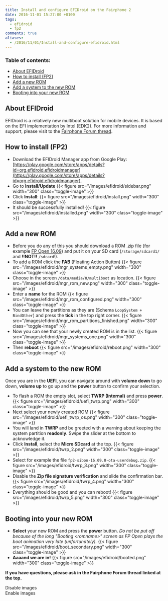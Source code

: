 ```yaml
---
title: Install and configure EFIDroid on the Fairphone 2
date: 2016-11-01 15:27:00 +0100
tags:
  - efidroid
  - fp2
comments: true
aliases:
  - /2016/11/01/Install-and-configure-efidroid.html
---
```

<link rel="stylesheet" href="/css/2016-11-01-Install-and-configure-efidroid.css" />

### Table of contents:
* [About EFIDroid](#about-efidroid)
* [How to install (FP2)](#how-to-install-fp2)
* [Add a new ROM](#add-a-new-rom)
* [Add a system to the new ROM](#add-a-system-to-the-new-rom)
* [Booting into your new ROM](#booting-into-your-new-rom)

## About EFIDroid
EFIDroid is a relatively new multiboot solution for mobile devices. It is based on the EFI implementation by Intel (EDK2).
For more information and support, please visit to the [Fairphone Forum thread](https://forum.fairphone.com/t/efidroid-multiboot-for-the-fairphone-2/23344).

## How to install (FP2)
* Download the EFIDroid Manager app from Google Play: [https://play.google.com/store/apps/details?id=org.efidroid.efidroidmanager](https://play.google.com/store/apps/details?id=org.efidroid.efidroidmanager).
* Go to **Install/Update**
{{< figure src="/images/efidroid/sidebar.png" width="300" class="toggle-image" >}}
* Click **Install**:
{{< figure src="/images/efidroid/install.png" width="300" class="toggle-image" >}}
* It should be successfully installed!
{{< figure src="/images/efidroid/installed.png" width="300" class="toggle-image" >}}

## Add a new ROM
* Before you do any of this you should download a ROM .zip file (for example [FP Open 16.09](http://storage.googleapis.com/fairphone-updates/7114445d-6560-440c-9c9f-44639808f7a7/fp2-sibon-16.09.0-ota-userdebug.zip)) and put it on your SD card (`/storage/sdcard1/` and **!!NOT!!** `/sdcard`!).
* To add a ROM click the **FAB** (Floating Action Button)
{{< figure src="/images/efidroid/mgr_systems_empty.png" width="300" class="toggle-image" >}}
* Choose in the screen `/data/media/0/multiboot` as location.
{{< figure src="/images/efidroid/mgr_rom_new.png" width="300" class="toggle-image" >}}
* Enter a **name** for the ROM
{{< figure src="/images/efidroid/mgr_rom_configured.png" width="300" class="toggle-image" >}}
* You can leave the partitions as they are (Schema `LoopSystem + BindOther`) and press the **tick** in the top right corner.
{{< figure src="/images/efidroid/mgr_rom_partitions_finished.png" width="300" class="toggle-image" >}}
* Now you can see that your newly created ROM is in the list.
{{< figure src="/images/efidroid/mgr_systems_one.png" width="300" class="toggle-image" >}}
* Then **reboot**
{{< figure src="/images/efidroid/reboot.png" width="300" class="toggle-image" >}}

## Add a system to the new ROM
Once you are in the **UEFI**, you can navigate around with **volume down** to go down, **volume up** to go up and the **power** button to confirm your selection.

* To flash a ROM the empty slot, select **TWRP (Internal)** and press **power**.
{{< figure src="/images/efidroid/uefi_twrp.png" width="300" class="toggle-image" >}}
* Next select your newly created ROM
{{< figure src="/images/efidroid/uefi_twrp_os.png" width="300" class="toggle-image" >}}
* You will land in **TWRP** and be greeted with a warning about keeping the system partition **readonly**. Swipe the slider at the bottom to acknowledge it.
* Click **Install**, select the **Micro SDcard** at the top.
{{< figure src="/images/efidroid/twrp_2.png" width="300" class="toggle-image" >}}
* Select for example the file `fp2-sibon-16.09.0-ota-userdebug.zip`.
{{< figure src="/images/efidroid/twrp_3.png" width="300" class="toggle-image" >}}
* Disable the **Zip file signature verification** and slide the confirmation bar.
{{< figure src="/images/efidroid/twrp_4.png" width="300" class="toggle-image" >}}
* Everything should be good and you can reboot!
{{< figure src="/images/efidroid/twrp_5.png" width="300" class="toggle-image" >}}

## Booting into your new ROM
* **Select** your new ROM and press the **power** button. *Do not be put off because of the long "Booting \<romname>" screen as FP Open plays the boot animation very late (unfortunately).*
{{< figure src="/images/efidroid/boot_secondary.png" width="300" class="toggle-image" >}}
* **Aaaand we are in!**
{{< figure src="/images/efidroid/booted.png" width="300" class="toggle-image" >}}

**If you have questions, please ask in the Fairphone Forum thread linked at the top.**

<div class="buttons">
<div class="button" width="100" height="100" onclick="document.querySelectorAll('.toggle-image').forEach(e => e.style.display = 'none');">Disable images</div>
<div class="button" width="100" height="100" onclick="document.querySelectorAll('.toggle-image').forEach(e => e.style.display = '');">Enable images</div>
</div>
